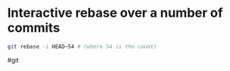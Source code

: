 # Interactive rebase over a number of commits

```sh
git rebase -i HEAD~54 # (where 54 is the count)
```

#git